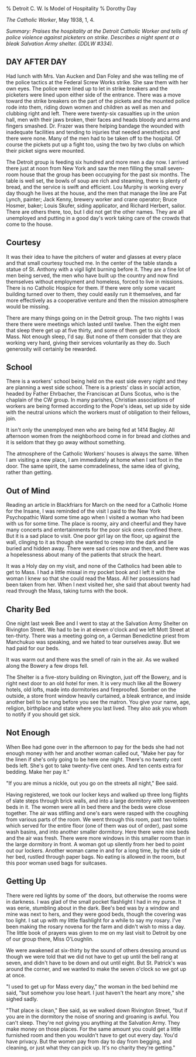 % Detroit C. W. Is Model of Hospitality
% Dorothy Day

*The Catholic Worker*, May 1938, 1, 4.

*Summary: Praises the hospitality at the Detroit Catholic Worker and
tells of police violence against picketers on strike. Describes a night
spent at a bleak Salvation Army shelter. (DDLW \#334).*

DAY AFTER DAY
----

Had lunch with Mrs. Van Aucken and Dan Foley and she was telling me of
the police tactics at the Federal Screw Works strike. She saw them with
her own eyes. The police were lined up to let in strike breakers and the
picketers were lined upon either side of the entrance. There was a move
toward the strike breakers on the part of the pickets and the mounted
police rode into them, riding down women and children as well as men and
clubbing right and left. There were twenty-six casualties up in the
union hall, men with their jaws broken, their faces and heads bloody and
arms and fingers smashed. Dr. Frazer was there helping bandage the
wounded with inadequate facilities and tending to injuries that needed
anesthetics and there were none. Many of the men had to be taken off to
the hospital. Of course the pickets put up a fight too, using the two by
two clubs on which their picket signs were mounted.

The Detroit group is feeding six hundred and more men a day now. I
arrived there just at noon from New York and saw the men filling the
small seven-room house that the group has been occupying for the past
six months. The table is well set, the bowls of soup are rich and
steaming, there is plenty of bread, and the service is swift and
efficient. Lou Murphy is working every day though he lives at the house,
and the men that manage the line are Pat Lynch, painter; Jack Kenny,
brewery worker and crane operator; Bruce Hosmer, baker; Louis Skufer,
siding applicator, and Richard Herbert, sailor. There are others there,
too, but I did not get the other names. They are all unemployed and
putting in a good day's work taking care of the crowds that come to the
house.

Courtesy
---

It was their idea to have the pitchers of water and glasses at every
place and that small courtesy touched me. In the center of the table
stands a statue of St. Anthony with a vigil light burning before it.
They are a fine lot of men being served, the men who have built up the
country and now find themselves without employment and homeless, forced
to live in missions. There is no Catholic Hospice for them. If there
were only some vacant building turned over to them, they could easily
run it themselves, and far more effectively as a cooperative venture and
then the mission atmosphere would be missing.

There are many things going on in the Detroit group. The two nights I
was there there were meetings which lasted until twelve. Then the eight
men that sleep there get up at five thirty, and some of them get to six
o'clock Mass. Not enough sleep, I'd say. But none of them consider that
they are working very hard, giving their services voluntarily as they
do. Such generosity will certainly be rewarded.

School
---

There is a workers' school being held on the east side every night and
they are planning a west side school. There is a priests' class in
social action, headed by Father Ehrbacher, the Franciscan at Duns
Scotus, who is the chaplain of the CW group. In many parishes, Christian
associations of workers are being formed according to the Pope's ideas,
set up side by side with the neutral unions which the workers must of
obligation to their fellows, join.

It isn't only the unemployed men who are being fed at 1414 Bagley. All
afternoon women from the neighborhood come in for bread and clothes and
it is seldom that they go away without something.

The atmosphere of the Catholic Workers' houses is always the same. When
I am visiting a new place, I am immediately at home when I set foot in
the door. The same spirit, the same comradeliness, the same idea of
giving, rather than getting.

Out of Mind
---

Reading an article in Blackfriars for March on the need for a Catholic
Home for the Insane, I was reminded of the visit I paid to the New York
Psychopathic Ward some time ago when I visited a woman who had been with
us for some time. The place is roomy, airy and cheerful and they have
many concerts and entertainments for the poor sick ones confined there.
But it is a sad place to visit. One poor girl lay on the floor, up
against the wall, clinging to it as though she wanted to creep into the
dark and lie buried and hidden away. There were sad cries now and then,
and there was a hopelessness about many of the patients that struck the
heart.

It was a Holy day on my visit, and none of the Catholics had been able
to get to Mass. I had a little missal in my pocket book and I left it
with the woman I knew so that she could read the Mass. All her
possessions had been taken from her. When I next visited her, she said
that about twenty had read through the Mass, taking turns with the book.

Charity Bed
---

One night last week Bee and I went to stay at the Salvation Army Shelter
on Rivington Street. We had to be in at eleven o'clock and we left Mott
Street at ten-thirty. There was a meeting going on, a German Benedictine
priest from Manchukuo was speaking, and we hated to tear ourselves away.
But we had paid for our beds.

It was warm out and there was the smell of rain in the air. As we walked
along the Bowery a few drops fell.

The Shelter is a five-story building on Rivington, just off the Bowery,
and is right next door to an old hotel for men. It is very much like all
the Bowery hotels, old lofts, made into dormitories and fireproofed.
Somber on the outside, a store front window heavily curtained, a bleak
entrance, and inside another bell to be rung before you see the matron.
You give your name, age, religion, birthplace and state where you last
lived. They also ask you whom to notify if you should get sick.

Not Enough
---

When Bee had gone over in the afternoon to pay for the beds she had not
enough money with her and another woman called out, "Make her pay for
the linen if she's only going to be here one night. There's no twenty
cent beds left. She's got to take twenty-five cent ones. And ten cents
extra for bedding. Make her pay it."

"If you are minus a nickle, out you go on the streets all night," Bee
said.

Having registered, we took our locker keys and walked up three long
flights of slate steps through brick walls, and into a large dormitory
with seventeen beds in it. The women were all in bed there and the beds
were close together. The air was stifling and one's ears were rasped
with the coughing from various parts of the room. We went through this
room, past two toilets which served for the entire floor (one of them
was out of order), past some wash basins, and into another smaller
dormitory. Here there were nine beds and the air was fresh. There were
more windows in this smaller room than in the large dormitory in front.
A woman got up silently from her bed to point out our lockers. Another
woman came in and for a long time, by the side of her bed, rustled
through paper bags. No eating is allowed in the room, but this poor
woman used bags for suitcases.

Getting Up
---

There were red lights by some of' the doors, but otherwise the rooms
were in darkness. I was glad of the small pocket flashlight I had in my
purse. It was eerie, stumbling about in the dark. Bee's bed was by a
window and mine was next to hers, and they were good beds, though the
covering was too light. I sat up with my little flashlight for a while
to say my rosary. I've been making the rosary novena for the farm and
didn't wish to miss a day. The little book of prayers was given to me on
my last visit to Detroit by one of our group there, Miss O'Loughlin.

We were awakened at six-thirty by the sound of others dressing around us
though we were told that we did not have to get up until the bell rang
at seven, and didn't have to be down and out until eight. But St.
Patrick's was around the corner, and we wanted to make the seven o'clock
so we got up at once.

"I used to get up for Mass every day," the woman in the bed behind me
said, "but somehow you lose heart. I just haven't the heart any more,"
she sighed sadly.

"That place is clean," Bee said, as we walked down Rivington Street,
"but if you are in the dormitory the noise of snoring and groaning is
awful. You can't sleep. They're not giving you anything at the Salvation
Army. They make money on those places. For the same amount you could get
a little furnished room and then you wouldn't have to get out every day.
You'd have privacy. But the women pay from day to day from begging, and
cleaning, or just what they can pick up. It's no charity they're
getting."
